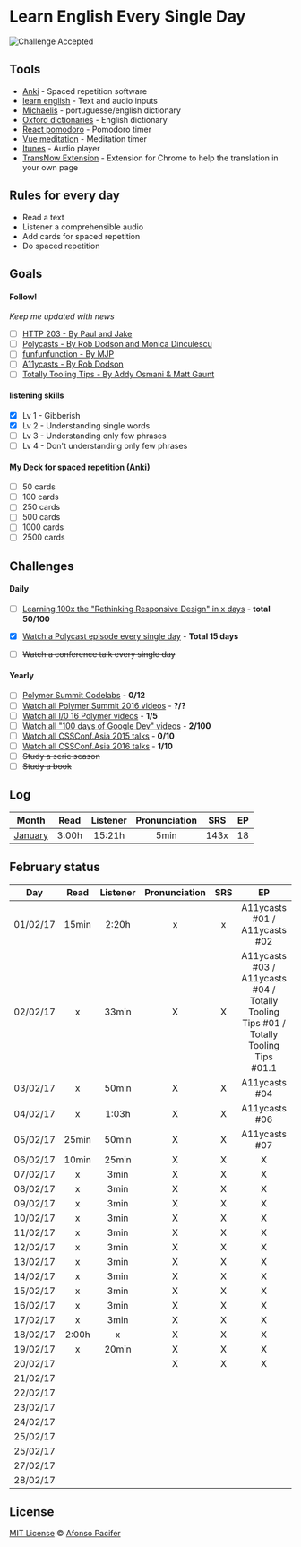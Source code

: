 # Learn English Every Single Day

![Challenge Accepted](https://media.giphy.com/media/AWv3UAFkgz39u/giphy.gif)

## Tools
- [Anki](http://ankisrs.net/) - Spaced repetition software
- [learn english](http://afonsopacifer.github.io/learn-english/) - Text and audio inputs
- [Michaelis](http://michaelis.uol.com.br/) - portuguesse/english dictionary
- [Oxford dictionaries](https://en.oxforddictionaries.com/) - English dictionary
- [React pomodoro](http://afonsopacifer.github.io/react-pomodoro/) - Pomodoro timer
- [Vue meditation](https://afonsopacifer.github.io/vue-meditation/) - Meditation timer
- [Itunes](http://www.apple.com/br/itunes/) - Audio player
- [TransNow Extension](https://chrome.google.com/webstore/detail/transnow/bhbbdjohjpodjdkmbdadmpmlaoecdjmb) - Extension for Chrome to help the translation in your own page

## Rules for every day
- Read a text
- Listener a comprehensible audio
- Add cards for spaced repetition
- Do spaced repetition

## Goals

#### Follow!
*Keep me updated with news*
- [ ] [HTTP 203 - By Paul and Jake ](https://www.youtube.com/playlist?list=PLOU2XLYxmsII_38oWcnQzXs9K9HKBMg-e)
- [ ] [Polycasts - By Rob Dodson and Monica Dinculescu](https://www.youtube.com/playlist?list=PLNYkxOF6rcIDdS7HWIC_BYRunV6MHs5xo)
- [ ] [funfunfunction - By MJP](https://www.youtube.com/channel/UCO1cgjhGzsSYb1rsB4bFe4Q)
- [ ] [A11ycasts - By Rob Dodson](https://www.youtube.com/playlist?list=PLNYkxOF6rcICWx0C9LVWWVqvHlYJyqw7g)
- [ ] [Totally Tooling Tips - By Addy Osmani & Matt Gaunt](https://www.youtube.com/playlist?list=PLNYkxOF6rcIB3ci6nwNyLYNU6RDOU3YyL)

#### listening skills
- [x] Lv 1 - Gibberish
- [x] Lv 2 - Understanding single words
- [ ] Lv 3 - Understanding only few phrases
- [ ] Lv 4 - Don't understanding only few phrases

#### My Deck for spaced repetition ([Anki](http://ankisrs.net/))
- [ ] 50 cards
- [ ] 100 cards
- [ ] 250 cards
- [ ] 500 cards
- [ ] 1000 cards
- [ ] 2500 cards

## Challenges

#### Daily
- [ ] [Learning 100x the "Rethinking Responsive Design" in x days](special-challenges/100x-rethinking-responsive-design.md) - **total 50/100**
- [x] [Watch a Polycast episode every single day](special-challenges/polycast.md) - **Total 15 days**
- [ ] <s>Watch a conference talk every single day</s>


#### Yearly
- [ ] [Polymer Summit Codelabs](https://codelabs.developers.google.com/polymer-summit) - **0/12**
- [ ] [Watch all Polymer Summit 2016 videos](special-challenges/polymer-summit-2016.md) - **?/?**
- [ ] [Watch all I/0 16 Polymer videos](special-challenges/io-polymer-2016.md) - **1/5**
- [ ] [Watch all "100 days of Google Dev" videos](special-challenges/100-days-of-google-dev.md) - **2/100**
- [ ] [Watch all CSSConf.Asia 2015 talks](special-challenges/cssconf-asia-2015.md) - **0/10**
- [ ] [Watch all CSSConf.Asia 2016 talks](special-challenges/cssconf-asia-2016.md) - **1/10**
- [ ] <s>Study a serie season</s>
- [ ] <s>Study a book</s>

## Log

| Month     | Read    |  Listener  | Pronunciation | SRS  | EP |
|:---------:|:-------:|:----------:|:--------------:|:----:|:---:|
| [January](logs/01-jan.md)   | 3:00h   | 15:21h     | 5min           | 143x | 18  |

## February status

| Day       | Read    |  Listener  | Pronunciation | SRS  | EP | Movies |
|:---------:|:-------:|:----------:|:--------------:|:---:|:---:|:---:|
| 01/02/17  |  15min  | 2:20h      | x | x | A11ycasts #01 / A11ycasts #02 | Trolls (1/2) |
| 02/02/17  |    x    | 33min      | X | X | A11ycasts #03 / A11ycasts #04 / Totally Tooling Tips #01 / Totally Tooling Tips #01.1 | X |
| 03/02/17  |    x    | 50min      | X | X | A11ycasts #04 | X |
| 04/02/17  |    x    | 1:03h      | X | X | A11ycasts #06 | X |
| 05/02/17  | 25min   | 50min      | X | X | A11ycasts #07 | X |
| 06/02/17  | 10min   | 25min      | X | X | X | X |
| 07/02/17  |    x    | 3min       | X | X | X | X |
| 08/02/17  |    x    | 3min       | X | X | X | X |
| 09/02/17  |    x    | 3min       | X | X | X | X |
| 10/02/17  |    x    | 3min       | X | X | X | X |
| 11/02/17  |    x    | 3min       | X | X | X | X |
| 12/02/17  |    x    | 3min       | X | X | X | X |
| 13/02/17  |    x    | 3min       | X | X | X | X |
| 14/02/17  |    x    | 3min       | X | X | X | X |
| 15/02/17  |    x    | 3min       | X | X | X | X |
| 16/02/17  |    x    | 3min       | X | X | X | X |
| 17/02/17  |    x    | 3min       | X | X | X | X |
| 18/02/17  | 2:00h   | x          | X | X | X | X |
| 19/02/17  |    x    | 20min      | X | X | X | X |
| 20/02/17  |         |            | X | X | X | X |
| 21/02/17  |         |            |   |   |   |   |
| 22/02/17  |         |            |   |   |   |   |
| 23/02/17  |         |            |   |   |   |   |
| 24/02/17  |         |            |   |   |   |   |
| 25/02/17  |         |            |   |   |   |   |
| 25/02/17  |         |            |   |   |   |   |
| 27/02/17  |         |            |   |   |   |   |
| 28/02/17  |         |            |   |   |   |   |

## License
[MIT License](https://github.com/afonsopacifer/learn-english-every-single-day/blob/master/LICENSE.md) © [Afonso Pacifer](http://afonsopacifer.github.io/)
